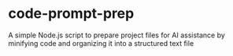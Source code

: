 # code-prompt-prep

A simple Node.js script to prepare project files for AI assistance by minifying code and organizing it into a structured text file
